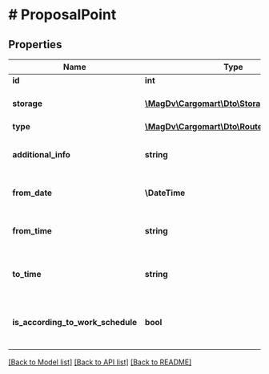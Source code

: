 # # ProposalPoint

## Properties

Name | Type | Description | Notes
------------ | ------------- | ------------- | -------------
**id** | **int** | Идентификатор |
**storage** | [**\MagDv\Cargomart\Dto\StoragePointItemDiff**](StoragePointItemDiff.md) | Данные склада маршрутного пункта |
**type** | [**\MagDv\Cargomart\Dto\RoutePointType**](RoutePointType.md) | Тип точки |
**additional_info** | **string** | Комментарий к пункту маршрута в заказе | [optional]
**from_date** | **\DateTime** | Дата работы на пункте. YYYY-MM-DD | [optional]
**from_time** | **string** | Время работы на пункте маршрута ОТ. HH:mm:ss | [optional]
**to_time** | **string** | Время работы на пункте маршрута ДО. HH:mm:ss | [optional]
**is_according_to_work_schedule** | **bool** | Флаг времени подачи машины по графику работы пункта | [optional] [default to false]

[[Back to Model list]](../../README.md#models) [[Back to API list]](../../README.md#endpoints) [[Back to README]](../../README.md)
